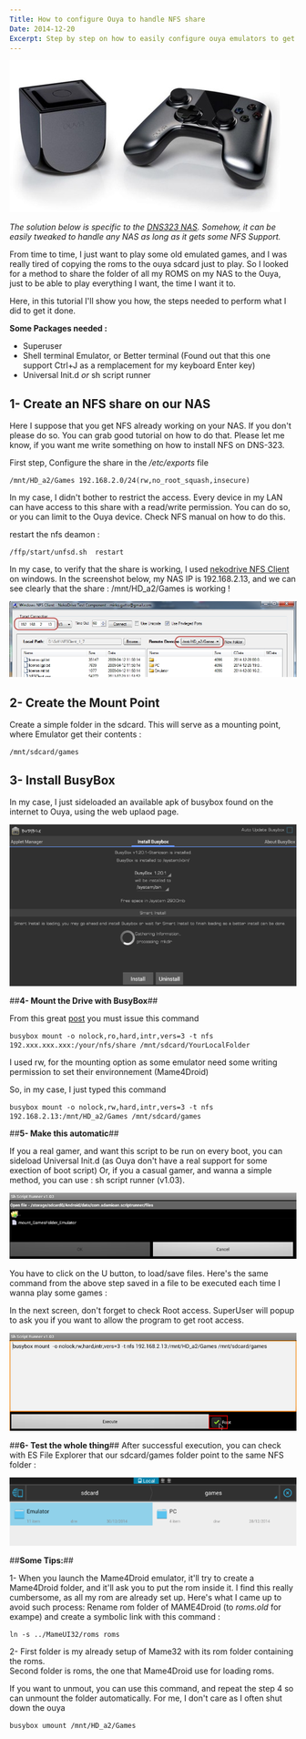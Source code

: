 ```yaml
---
Title: How to configure Ouya to handle NFS share
Date: 2014-12-20
Excerpt: Step by step on how to easily configure ouya emulators to get their content from NFS mount.
---
```

![OUYA](images/ouya.jpg)

*The solution below is specific to the [DNS323 NAS](http://www.dlink.com/us/en/support/product/dns-323-sharecenter-2-bay-network-storage-enclosure). Somehow, it can  be easily tweaked to handle any NAS as long as it gets some NFS Support.*

From time to time, I just want to play some old emulated games, and I was really tired of copying the roms to the ouya sdcard just to play. So I looked for a method to share the folder of all my ROMS on my NAS to the Ouya, just to be able to play everything I want, the time I want it to.

Here, in this tutorial I'll show you how, the steps needed to perform what I did to get it done.

**Some Packages needed :** 

- Superuser 
- Shell terminal Emulator, or Better terminal (Found out that this one support Ctrl+J as a remplacement for my keyboard Enter key) 
- Universal Init.d *or* sh script runner



## **1- Create an NFS share on our NAS** ##

Here I suppose that you get NFS already working on your NAS. If you don't please do so. You can grab good tutorial on how to do that. Please let me know, if you want me write something on how to install NFS on DNS-323.

First step, Configure the share in the */etc/exports* file

	/mnt/HD_a2/Games 192.168.2.0/24(rw,no_root_squash,insecure)

In my case, I didn't bother to restrict the access. Every device in my LAN can have access to this share with a read/write permission. You can do so, or you can limit to the Ouya device. Check NFS manual on how to do this.

restart the nfs deamon  :

	/ffp/start/unfsd.sh  restart

In my case, to verify that the share is working, I used [nekodrive NFS Client](https://code.google.com/p/nekodrive/) on windows. In the screenshot below, my NAS IP is 192.168.2.13, and we can see clearly that the share : /mnt/HD_a2/Games is working !

![NFS Connection](images/NFS_Connection.jpg)



## **2- Create the Mount Point** ##

Create a simple folder in the sdcard. This will serve as a mounting point, where Emulator get their contents :

	/mnt/sdcard/games



## **3- Install BusyBox**  ##

In my case, I just sideloaded an available apk of busybox found on the internet to Ouya, using the web uplaod page. 

![BusyBox](images/BusyBox.png)
  
##**4- Mount the Drive with BusyBox**##

From this great [post](http://forum.xda-developers.com/showthread.php?t=718719) you must issue this command 

	busybox mount -o nolock,ro,hard,intr,vers=3 -t nfs 192.xxx.xxx.xxx:/your/nfs/share /mnt/sdcard/YourLocalFolder

I used rw, for the mounting option as some emulator need some writing permission to set their environnement (Mame4Droid)

So, in my case, I just typed this command 

	busybox mount -o nolock,rw,hard,intr,vers=3 -t nfs 192.168.2.13:/mnt/HD_a2/Games /mnt/sdcard/games

##**5- Make this automatic**##

If you a real gamer, and want this script to be run on every boot, you can sideload Universal Init.d (as Ouya don't have a real support for some exection of boot script) Or, if you a casual gamer, and wanna a simple method, you can use : sh script runner (v1.03). 

![Script Loading](images/ScriptLoad.png)

You have to click on the U button, to load/save files. Here's the same command from the above step saved in a file to be executed each time I wanna play some games :

In the next screen, don't forget to check Root access. SuperUser will popup to ask you if you want to allow the program to get root access.

![ScriptConfigure](images/ScriptConfigure.png)
	  
##**6- Test the whole thing**##
After successful execution, you can check with ES File Explorer that our sdcard/games folder point to the same NFS folder :

![EsFileExplorer](images/ESFileExplorer.png)

##**Some Tips:**##


1- When you launch the Mame4Droid emulator, it'll try to create a Mame4Droid folder, and it'll ask you to put the rom inside it. I find this really cumbersome, as all my rom are already set up. Here's what I came up to avoid such process: Rename rom folder of MAME4Droid (to *roms.old* for exampe) and create a symbolic link with this command : 

	ln -s ../MameUI32/roms roms

2- First folder is my already setup of Mame32 with its rom folder containing the roms.<br/>
Second folder is roms, the one that Mame4Droid use for loading roms.

If you want to unmout, you can use this command, and repeat the step 4 so can unmount the folder automatically. For me, I don't care as I often shut down the ouya

	busybox umount /mnt/HD_a2/Games










